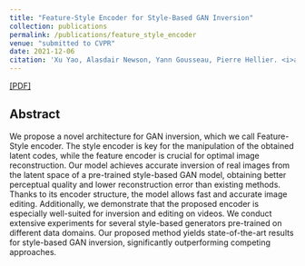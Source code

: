```yaml
---
title: "Feature-Style Encoder for Style-Based GAN Inversion"
collection: publications
permalink: /publications/feature_style_encoder
venue: "submitted to CVPR"
date: 2021-12-06
citation: 'Xu Yao, Alasdair Newson, Yann Gousseau, Pierre Hellier. <i>arxiv 2021.</i>'
---
```

[[PDF]](https://xu-yao.github.io/files/Feature_Style_Encoder_for_Style_Based_GAN_Inversion_arxiv.pdf)

## Abstract
We propose a novel architecture for GAN inversion, which we call Feature-Style encoder. The style encoder is key for the manipulation of the obtained latent codes, while the feature encoder is crucial for optimal image reconstruction. Our model achieves accurate inversion of real images from the latent space of a pre-trained style-based GAN model, obtaining better perceptual quality and lower reconstruction error than existing methods. Thanks to its encoder structure, the model allows fast and accurate image editing. Additionally, we demonstrate that the proposed encoder is especially well-suited for inversion and editing on videos. We conduct extensive experiments for several style-based generators pre-trained on different data domains. Our proposed method yields state-of-the-art results for style-based GAN inversion, significantly outperforming competing approaches.